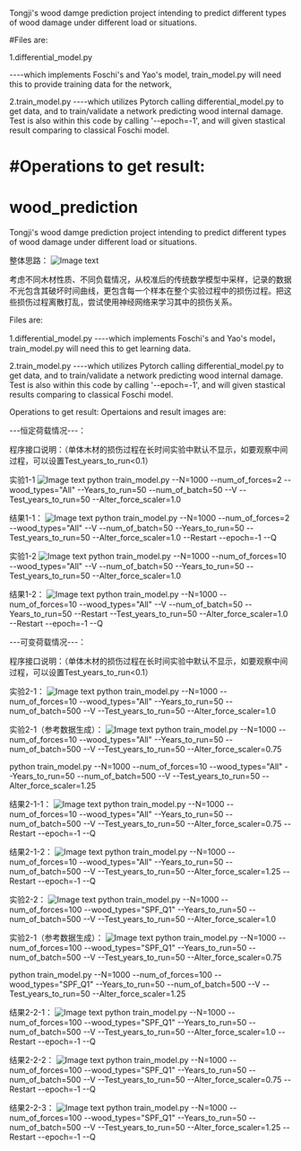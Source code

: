 Tongji's wood damge prediction project intending to predict different types of wood damage under different load or situations.

#Files are:

1.differential_model.py

----which implements Foschi's and Yao's model, train_model.py will need this to provide training data for the network,

2.train_model.py
----which utilizes Pytorch calling differential_model.py to get data, and to train/validate a network predicting wood internal damage. Test is also within this code by calling '--epoch=-1', and will given stastical result comparing to classical Foschi model.

#Operations to get result:
=======
# wood_prediction

Tongji's wood damge prediction project intending to predict different types of wood damage under different load or situations.

整体思路：
![Image text](https://raw.githubusercontent.com/leemengwei/wood_prediction/master/images/Overall.png)

考虑不同木材性质、不同负载情况，从校准后的传统数学模型中采样，记录的数据不光包含其破坏时间曲线，更包含每一个样本在整个实验过程中的损伤过程。把这些损伤过程离散打乱，尝试使用神经网络来学习其中的损伤关系。


Files are:

1.differential_model.py
----which implements Foschi's and Yao's model， train_model.py will need this to get learning data. 

2.train_model.py
----which utilizes Pytorch calling differential_model.py to get data, and to train/validate a network predicting wood internal damage. Test is also within this code by calling '--epoch=-1', and will given stastical results comparing to classical Foschi model.

Operations to get result:
Opertaions and result images are:

---恒定荷载情况---：

程序接口说明：（单体木材的损伤过程在长时间实验中默认不显示，如要观察中间过程，可以设置Test_years_to_run<0.1）

实验1-1
![Image text](https://raw.githubusercontent.com/leemengwei/wood_prediction/master/images/1-1.png)
python train_model.py --N=1000 --num_of_forces=2 --wood_types="All" --Years_to_run=50 --num_of_batch=50 --V --Test_years_to_run=50  --Alter_force_scaler=1.0

结果1-1：
![Image text](https://raw.githubusercontent.com/leemengwei/wood_prediction/master/images/1-1out.png)
python train_model.py --N=1000 --num_of_forces=2 --wood_types="All" --V --num_of_batch=50 --Years_to_run=50 --Test_years_to_run=50  --Alter_force_scaler=1.0 --Restart --epoch=-1 --Q

实验1-2
![Image text](https://raw.githubusercontent.com/leemengwei/wood_prediction/master/images/1-2.png)
python train_model.py --N=1000 --num_of_forces=10 --wood_types="All" --V --num_of_batch=50 --Years_to_run=50 --Test_years_to_run=50  --Alter_force_scaler=1.0

结果1-2：
![Image text](https://raw.githubusercontent.com/leemengwei/wood_prediction/master/images/1-2out.png)
python train_model.py --N=1000 --num_of_forces=10 --wood_types="All" --V --num_of_batch=50 --Years_to_run=50 --Restart --Test_years_to_run=50  --Alter_force_scaler=1.0 --Restart --epoch=-1 --Q

---可变荷载情况---：

程序接口说明：（单体木材的损伤过程在长时间实验中默认不显示，如要观察中间过程，可以设置Test_years_to_run<0.1）

实验2-1：
![Image text](https://raw.githubusercontent.com/leemengwei/wood_prediction/master/images/2-1.png)
python train_model.py --N=1000 --num_of_forces=10 --wood_types="All" --Years_to_run=50 --num_of_batch=500 --V --Test_years_to_run=50  --Alter_force_scaler=1.0

实验2-1（参考数据生成）：
![Image text](https://raw.githubusercontent.com/leemengwei/wood_prediction/master/images/2-1ref.png)
python train_model.py --N=1000 --num_of_forces=10 --wood_types="All" --Years_to_run=50 --num_of_batch=500 --V --Test_years_to_run=50  --Alter_force_scaler=0.75

python train_model.py --N=1000 --num_of_forces=10 --wood_types="All" --Years_to_run=50 --num_of_batch=500 --V --Test_years_to_run=50  --Alter_force_scaler=1.25

结果2-1-1：
![Image text](https://raw.githubusercontent.com/leemengwei/wood_prediction/master/images/2-1-1out.png)
python train_model.py --N=1000 --num_of_forces=10 --wood_types="All" --Years_to_run=50 --num_of_batch=500 --V --Test_years_to_run=50  --Alter_force_scaler=0.75 --Restart --epoch=-1 --Q

结果2-1-2：
![Image text](https://raw.githubusercontent.com/leemengwei/wood_prediction/master/images/2-1-2out.png)
python train_model.py --N=1000 --num_of_forces=10 --wood_types="All" --Years_to_run=50 --num_of_batch=500 --V --Test_years_to_run=50  --Alter_force_scaler=1.25 --Restart --epoch=-1 --Q

实验2-2：
![Image text](https://raw.githubusercontent.com/leemengwei/wood_prediction/master/images/2-2.png)
python train_model.py --N=1000 --num_of_forces=100 --wood_types="SPF_Q1" --Years_to_run=50 --num_of_batch=500 --V --Test_years_to_run=50  --Alter_force_scaler=1.0

实验2-1（参考数据生成）：
![Image text](https://raw.githubusercontent.com/leemengwei/wood_prediction/master/images/2-2ref.png)
python train_model.py --N=1000 --num_of_forces=100 --wood_types="SPF_Q1" --Years_to_run=50 --num_of_batch=500 --V --Test_years_to_run=50  --Alter_force_scaler=0.75

python train_model.py --N=1000 --num_of_forces=100 --wood_types="SPF_Q1" --Years_to_run=50 --num_of_batch=500 --V --Test_years_to_run=50  --Alter_force_scaler=1.25

结果2-2-1：
![Image text](https://raw.githubusercontent.com/leemengwei/wood_prediction/master/images/2-2-1out.png)
python train_model.py --N=1000 --num_of_forces=100 --wood_types="SPF_Q1" --Years_to_run=50 --num_of_batch=500 --V --Test_years_to_run=50  --Alter_force_scaler=1.0 --Restart --epoch=-1 --Q

结果2-2-2：
![Image text](https://raw.githubusercontent.com/leemengwei/wood_prediction/master/images/2-2-2out.png)
python train_model.py --N=1000 --num_of_forces=100 --wood_types="SPF_Q1" --Years_to_run=50 --num_of_batch=500 --V --Test_years_to_run=50  --Alter_force_scaler=0.75 --Restart --epoch=-1 --Q

结果2-2-3：
![Image text](https://raw.githubusercontent.com/leemengwei/wood_prediction/master/images/2-2-3out.png)
python train_model.py --N=1000 --num_of_forces=100 --wood_types="SPF_Q1" --Years_to_run=50 --num_of_batch=500 --V --Test_years_to_run=50  --Alter_force_scaler=1.25 --Restart --epoch=-1 --Q

